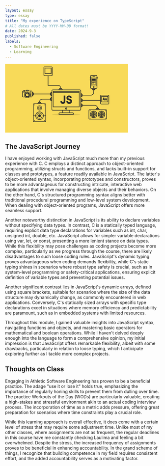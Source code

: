 ```yaml
---
layout: essay
type: essay
title: "My experience on TypeScript"
# All dates must be YYYY-MM-DD format!
date: 2024-9-3
published: false
labels:
  - Software Engineering
  - Learning
---
```


<img width="400px" class="rounded float-start pe-4" src="../img/reflectionjavascript.png">

## The JavaScript Journey
I have enjoyed working with JavaScript much more than my previous experience with C. C employs a distinct approach to object-oriented programming, utilizing structs and functions, and lacks built-in support for classes and prototypes, a feature readily available in JavaScript. The latter's object-oriented syntax, incorporating prototypes and constructors, proves to be more advantageous for constructing intricate, interactive web applications that involve managing diverse objects and their behaviors. On the other hand, C's structured programming syntax aligns better with traditional procedural programming and low-level system development. When dealing with object-oriented programs, JavaScript offers more seamless support.

Another noteworthy distinction in JavaScript is its ability to declare variables without specifying data types. In contrast, C is a statically typed language, requiring explicit data type declarations for variables such as int, char, unsigned int, double, etc. JavaScript allows for simpler variable declarations using var, let, or const, presenting a more lenient stance on data types. While this flexibility may pose challenges as coding projects become more complex, particularly as we progress through the course, there are likely disadvantages to such loose coding rules. JavaScript's dynamic typing proves advantageous when coding demands flexibility, while C's static typing shines in scenarios where robust type safety is crucial, such as in system-level programming or safety-critical applications, ensuring explicit definition of variable types and preventing potential issues.

Another significant contrast lies in JavaScript's dynamic arrays, defined using square brackets, suitable for scenarios where the size of the data structure may dynamically change, as commonly encountered in web applications. Conversely, C's statically sized arrays with specific type declarations excel in situations where memory efficiency and predictability are paramount, such as in embedded systems with limited resources.

Throughout this module, I gained valuable insights into JavaScript syntax, navigating functions and objects, and mastering basic operators for mathematical and boolean operations. While I haven't delved deeply enough into the language to form a comprehensive opinion, my initial impression is that JavaScript offers remarkable flexibility, albeit with some drawbacks, particularly in relation to loose typing, which I anticipate exploring further as I tackle more complex projects.

## Thoughts on Class
Engaging in Athletic Software Engineering has proven to be a beneficial practice. The adage "use it or lose it" holds true, emphasizing the importance of regularly honing skills to prevent them from dulling over time. The practice Workouts of the Day (WODs) are particularly valuable, creating a high-stakes and stressful environment akin to an actual coding interview process. The incorporation of time as a metric adds pressure, offering great preparation for scenarios where time constraints play a crucial role.

While this learning approach is overall effective, it does come with a certain level of stress that may require some adjustment time. Unlike most of my other classes, where assignments are not as frequent, the regular deadlines in this course have me constantly checking Laulima and feeling a bit overwhelmed. Despite the stress, the increased frequency of assignments proves to be beneficial in enhancing accountability. In the grand scheme of things, I recognize that building competence in my field requires consistent effort, and the added accountability serves as a motivating factor.
